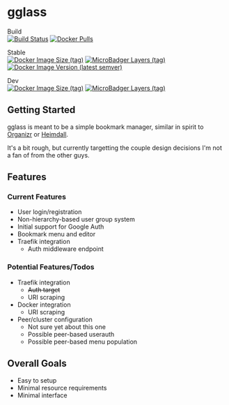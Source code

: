 # gglass

Build  
 [![Build Status](https://travis-ci.com/Zaephor/gglass.svg?branch=master)](https://travis-ci.com/Zaephor/gglass)
[![Docker Pulls](https://img.shields.io/docker/pulls/zaephor/gglass)](https://hub.docker.com/r/zaephor/gglass)

Stable  
[![Docker Image Size (tag)](https://img.shields.io/docker/image-size/zaephor/gglass/latest)](https://hub.docker.com/r/zaephor/gglass)
[![MicroBadger Layers (tag)](https://img.shields.io/microbadger/layers/zaephor/gglass/latest)](https://hub.docker.com/r/zaephor/gglass)
[![Docker Image Version (latest semver)](https://img.shields.io/docker/v/zaephor/gglass?sort=semver)](https://hub.docker.com/r/zaephor/gglass)

Dev  
[![Docker Image Size (tag)](https://img.shields.io/docker/image-size/zaephor/gglass/dev)](https://hub.docker.com/r/zaephor/gglass)
[![MicroBadger Layers (tag)](https://img.shields.io/microbadger/layers/zaephor/gglass/dev)](https://hub.docker.com/r/zaephor/gglass)

## Getting Started

gglass is meant to be a simple bookmark manager, similar in spirit to [Organizr](https://github.com/causefx/Organizr) or [Heimdall](https://heimdall.site/).

It's a bit rough, but currently targetting the couple design decisions I'm not a fan of from the other guys.

## Features

### Current Features

- User login/registration
- Non-hierarchy-based user group system
- Initial support for Google Auth
- Bookmark menu and editor
- Traefik integration
  - Auth middleware endpoint

### Potential Features/Todos

- Traefik integration
  - ~~Auth target~~
  - URI scraping
- Docker integration
  - URI scraping
- Peer/cluster configuration
  - Not sure yet about this one
  - Possible peer-based userauth
  - Possible peer-based menu population

## Overall Goals

- Easy to setup
- Minimal resource requirements
- Minimal interface

